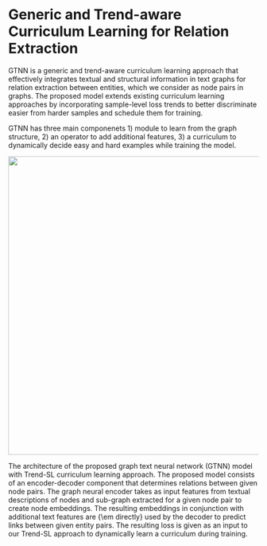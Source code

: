# Generic and Trend-aware Curriculum Learning for Relation Extraction

GTNN is a generic and trend-aware curriculum learning approach that effectively integrates textual and structural information in text graphs for relation extraction between entities, which we consider as node pairs in graphs. The proposed model extends existing curriculum learning approaches by incorporating sample-level loss trends to better discriminate easier from harder samples and schedule them for training.

GTNN has three main componenets 1) module to learn from the graph structure, 2) an operator to add additional features, 3) a curriculum to dynamically decide easy and hard examples while training the model.

<p align="center">
<img src="https://github.com/CLU-UML/gtnn/blob/main/architecture_diagram_gtnn_trend.png" width="900" height="600">
</p>

The architecture of the proposed graph text neural network (GTNN) model with Trend-SL curriculum learning approach. The proposed model consists of an encoder-decoder component that determines relations between given node pairs. The graph neural encoder takes as input features from textual descriptions of nodes and sub-graph extracted for a given node pair to create node embeddings. The resulting embeddings in conjunction with additional text features are {\em directly} used by the decoder to predict links between given entity pairs. The resulting loss is given as an input to our Trend-SL approach to dynamically learn a curriculum during training.



